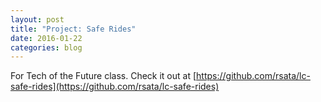 ```yaml
---
layout: post
title: "Project: Safe Rides"
date: 2016-01-22
categories: blog
---
```


For Tech of the Future class.  Check it out at [https://github.com/rsata/lc-safe-rides](https://github.com/rsata/lc-safe-rides)